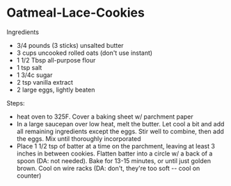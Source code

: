 # Oatmeal-Lace-Cookies

Ingredients

* 3/4 pounds \(3 sticks\) unsalted butter
* 3 cups uncooked rolled oats \(don't use instant\)
* 1 1/2 Tbsp all-purpose flour
* 1 tsp salt
* 1 3/4c sugar
* 2 tsp vanilla extract
* 2 large eggs, lightly beaten

Steps:

* heat oven to 325F.  Cover a baking sheet w/ parchment paper
* In a large saucepan over low heat, melt the butter.  Let cool a bit and add all remaining ingredients except the eggs.  Stir well to combine, then add the eggs.  Mix until thoroughly incorporated
* Place 1 1/2 tsp of batter at a time on the parchment, leaving at least 3 inches in between cookies.  Flatten batter into a circle w/ a back of a spoon \(DA: not needed\).  Bake for 13-15 minutes, or until just golden brown.  Cool on wire racks \(DA: don't, they're too soft -- cool on counter\)

